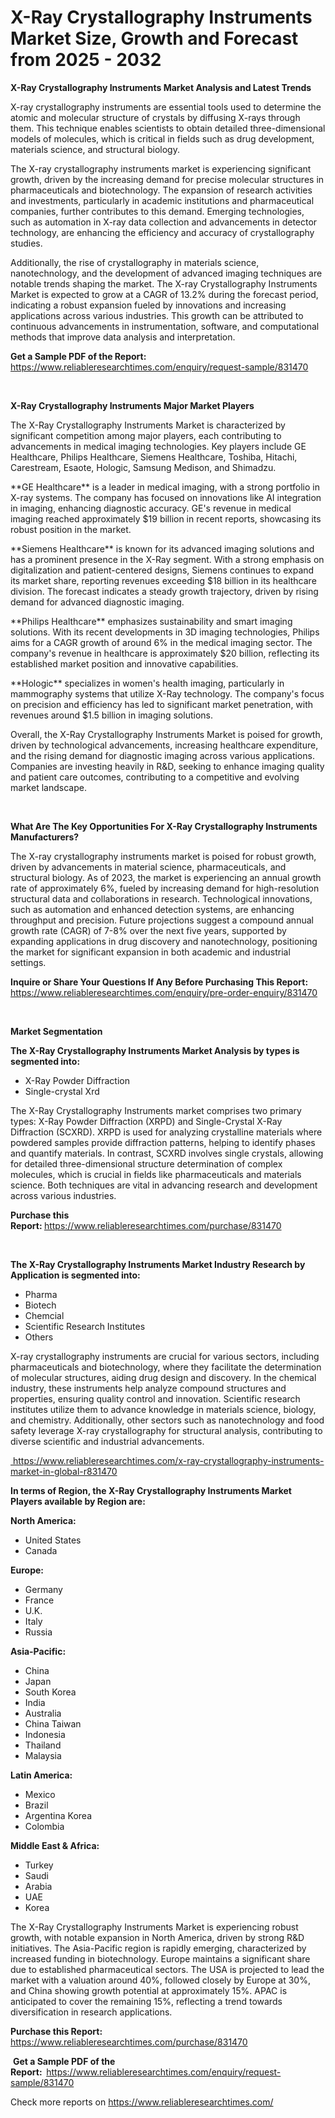<p><h1>X-Ray Crystallography Instruments Market Size, Growth and Forecast from 2025 - 2032</h1></p><p><strong>X-Ray Crystallography Instruments Market Analysis and Latest Trends</strong></p>
<p><p>X-ray crystallography instruments are essential tools used to determine the atomic and molecular structure of crystals by diffusing X-rays through them. This technique enables scientists to obtain detailed three-dimensional models of molecules, which is critical in fields such as drug development, materials science, and structural biology. </p><p>The X-ray crystallography instruments market is experiencing significant growth, driven by the increasing demand for precise molecular structures in pharmaceuticals and biotechnology. The expansion of research activities and investments, particularly in academic institutions and pharmaceutical companies, further contributes to this demand. Emerging technologies, such as automation in X-ray data collection and advancements in detector technology, are enhancing the efficiency and accuracy of crystallography studies.</p><p>Additionally, the rise of crystallography in materials science, nanotechnology, and the development of advanced imaging techniques are notable trends shaping the market. The X-ray Crystallography Instruments Market is expected to grow at a CAGR of 13.2% during the forecast period, indicating a robust expansion fueled by innovations and increasing applications across various industries. This growth can be attributed to continuous advancements in instrumentation, software, and computational methods that improve data analysis and interpretation.</p></p>
<p><strong>Get a Sample PDF of the Report:&nbsp;</strong> <a href="https://www.reliableresearchtimes.com/enquiry/request-sample/831470?utm_campaign=2719&utm_medium=2&utm_source=Github&utm_content=ia&utm_term=25032025&utm_id=x-ray-crystallography-instruments">https://www.reliableresearchtimes.com/enquiry/request-sample/831470</a></p>
<p>&nbsp;</p>
<p><strong>X-Ray Crystallography Instruments Major Market Players</strong></p>
<p><p>The X-Ray Crystallography Instruments Market is characterized by significant competition among major players, each contributing to advancements in medical imaging technologies. Key players include GE Healthcare, Philips Healthcare, Siemens Healthcare, Toshiba, Hitachi, Carestream, Esaote, Hologic, Samsung Medison, and Shimadzu.</p><p>**GE Healthcare** is a leader in medical imaging, with a strong portfolio in X-ray systems. The company has focused on innovations like AI integration in imaging, enhancing diagnostic accuracy. GE's revenue in medical imaging reached approximately $19 billion in recent reports, showcasing its robust position in the market.</p><p>**Siemens Healthcare** is known for its advanced imaging solutions and has a prominent presence in the X-Ray segment. With a strong emphasis on digitalization and patient-centered designs, Siemens continues to expand its market share, reporting revenues exceeding $18 billion in its healthcare division. The forecast indicates a steady growth trajectory, driven by rising demand for advanced diagnostic imaging.</p><p>**Philips Healthcare** emphasizes sustainability and smart imaging solutions. With its recent developments in 3D imaging technologies, Philips aims for a CAGR growth of around 6% in the medical imaging sector. The company's revenue in healthcare is approximately $20 billion, reflecting its established market position and innovative capabilities.</p><p>**Hologic** specializes in women's health imaging, particularly in mammography systems that utilize X-Ray technology. The company's focus on precision and efficiency has led to significant market penetration, with revenues around $1.5 billion in imaging solutions.</p><p>Overall, the X-Ray Crystallography Instruments Market is poised for growth, driven by technological advancements, increasing healthcare expenditure, and the rising demand for diagnostic imaging across various applications. Companies are investing heavily in R&D, seeking to enhance imaging quality and patient care outcomes, contributing to a competitive and evolving market landscape.</p></p>
<p>&nbsp;</p>
<p><strong>What Are The Key Opportunities For X-Ray Crystallography Instruments Manufacturers?</strong></p>
<p><p>The X-ray crystallography instruments market is poised for robust growth, driven by advancements in material science, pharmaceuticals, and structural biology. As of 2023, the market is experiencing an annual growth rate of approximately 6%, fueled by increasing demand for high-resolution structural data and collaborations in research. Technological innovations, such as automation and enhanced detection systems, are enhancing throughput and precision. Future projections suggest a compound annual growth rate (CAGR) of 7-8% over the next five years, supported by expanding applications in drug discovery and nanotechnology, positioning the market for significant expansion in both academic and industrial settings.</p></p>
<p><strong>Inquire or Share Your Questions If Any Before Purchasing This Report:</strong> <a href="https://www.reliableresearchtimes.com/enquiry/pre-order-enquiry/831470?utm_campaign=2719&utm_medium=2&utm_source=Github&utm_content=ia&utm_term=25032025&utm_id=x-ray-crystallography-instruments">https://www.reliableresearchtimes.com/enquiry/pre-order-enquiry/831470</a></p>
<p>&nbsp;</p>
<p><strong>Market Segmentation</strong></p>
<p><strong>The X-Ray Crystallography Instruments Market Analysis by types is segmented into:</strong></p>
<p><ul><li>X-Ray Powder Diffraction</li><li>Single-crystal Xrd</li></ul></p>
<p><p>The X-Ray Crystallography Instruments market comprises two primary types: X-Ray Powder Diffraction (XRPD) and Single-Crystal X-Ray Diffraction (SCXRD). XRPD is used for analyzing crystalline materials where powdered samples provide diffraction patterns, helping to identify phases and quantify materials. In contrast, SCXRD involves single crystals, allowing for detailed three-dimensional structure determination of complex molecules, which is crucial in fields like pharmaceuticals and materials science. Both techniques are vital in advancing research and development across various industries.</p></p>
<p><strong>Purchase this Report:&nbsp;</strong><a href="https://www.reliableresearchtimes.com/purchase/831470?utm_campaign=2719&utm_medium=2&utm_source=Github&utm_content=ia&utm_term=25032025&utm_id=x-ray-crystallography-instruments">https://www.reliableresearchtimes.com/purchase/831470</a></p>
<p>&nbsp;</p>
<p><strong>The X-Ray Crystallography Instruments Market Industry Research by Application is segmented into:</strong></p>
<p><ul><li>Pharma</li><li>Biotech</li><li>Chemcial</li><li>Scientific Research Institutes</li><li>Others</li></ul></p>
<p><p>X-ray crystallography instruments are crucial for various sectors, including pharmaceuticals and biotechnology, where they facilitate the determination of molecular structures, aiding drug design and discovery. In the chemical industry, these instruments help analyze compound structures and properties, ensuring quality control and innovation. Scientific research institutes utilize them to advance knowledge in materials science, biology, and chemistry. Additionally, other sectors such as nanotechnology and food safety leverage X-ray crystallography for structural analysis, contributing to diverse scientific and industrial advancements.</p></p>
<p><a href="https://www.reliableresearchtimes.com/x-ray-crystallography-instruments-market-in-global-r831470?utm_campaign=2719&utm_medium=2&utm_source=Github&utm_content=ia&utm_term=25032025&utm_id=x-ray-crystallography-instruments">&nbsp;https://www.reliableresearchtimes.com/x-ray-crystallography-instruments-market-in-global-r831470</a></p>
<p><strong>In terms of Region, the X-Ray Crystallography Instruments Market Players available by Region are:</strong></p>
<p>
    <p> <strong> North America: </strong>
        <ul>
            <li>United States</li>
            <li>Canada</li>
        </ul>
        </p> 
    <p> <strong> Europe: </strong>
        <ul>
            <li>Germany</li>
            <li>France</li>
            <li>U.K.</li>
            <li>Italy</li>
            <li>Russia</li>
        </ul>
        </p> 
    <p> <strong> Asia-Pacific: </strong>
        <ul>
            <li>China</li>
            <li>Japan</li>
            <li>South Korea</li>
            <li>India</li>
            <li>Australia</li>
            <li>China Taiwan</li>
            <li>Indonesia</li>
            <li>Thailand</li>
            <li>Malaysia</li>
        </ul>
        </p> 
    <p> <strong> Latin America: </strong>
        <ul>
            <li>Mexico</li>
            <li>Brazil</li>
            <li>Argentina Korea</li>
            <li>Colombia</li>
        </ul>
        </p> 
    <p> <strong> Middle East & Africa: </strong>
        <ul>
            <li>Turkey</li>
            <li>Saudi</li>
            <li>Arabia</li>
            <li>UAE</li>
            <li>Korea</li>
        </ul>
    </p>
    </p>
<p><p>The X-Ray Crystallography Instruments Market is experiencing robust growth, with notable expansion in North America, driven by strong R&D initiatives. The Asia-Pacific region is rapidly emerging, characterized by increased funding in biotechnology. Europe maintains a significant share due to established pharmaceutical sectors. The USA is projected to lead the market with a valuation around 40%, followed closely by Europe at 30%, and China showing growth potential at approximately 15%. APAC is anticipated to cover the remaining 15%, reflecting a trend towards diversification in research applications.</p></p>
<p><strong>Purchase this Report: </strong><a href="https://www.reliableresearchtimes.com/purchase/831470?utm_campaign=2719&utm_medium=2&utm_source=Github&utm_content=ia&utm_term=25032025&utm_id=x-ray-crystallography-instruments">https://www.reliableresearchtimes.com/purchase/831470</a></p>
<p>&nbsp;<strong>Get a Sample PDF of the Report:&nbsp;&nbsp;</strong><a href="https://www.reliableresearchtimes.com/enquiry/request-sample/831470?utm_campaign=2719&utm_medium=2&utm_source=Github&utm_content=ia&utm_term=25032025&utm_id=x-ray-crystallography-instruments">https://www.reliableresearchtimes.com/enquiry/request-sample/831470</a></p>
<p><strong></strong></p>
<p>Check more reports on <a href="https://www.reliableresearchtimes.com/?utm_campaign=2719&utm_medium=2&utm_source=Github&utm_content=ia&utm_term=25032025&utm_id=x-ray-crystallography-instruments">https://www.reliableresearchtimes.com/</a></p>